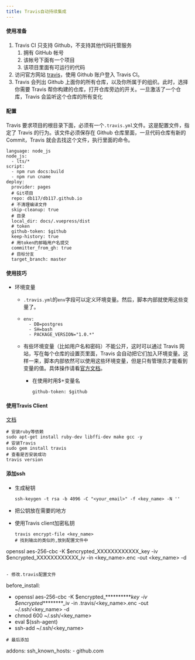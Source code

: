 ```yaml
---
title: Travis自动持续集成
---
```


#### 使用准备

1. Travis CI 只支持 Github，不支持其他代码托管服务
   1. 拥有 GitHub 帐号
   2. 该帐号下面有一个项目
   3. 该项目里面有可运行的代码
2. 访问官方网站 [travis](https://travis-ci.org/)，使用 Github 账户登入 Travis CI。
3. Travis 会列出 Github 上面你的所有仓库，以及你所属于的组织。此时，选择你需要 Travis 帮你构建的仓库，打开仓库旁边的开关。一旦激活了一个仓库，Travis 会监听这个仓库的所有变化



#### 配置

Travis 要求项目的根目录下面，必须有一个`.travis.yml`文件。这是配置文件，指定了 Travis 的行为。该文件必须保存在 Github 仓库里面，一旦代码仓库有新的 Commit，Travis 就会去找这个文件，执行里面的命令。

```
language: node_js
node_js:
  - lts/*
script:
  - npm run docs:build
  - npm run cname
deploy:
  provider: pages
  # Git项目
  repo: db117/db117.github.io
  # 不清理编译文件
  skip-cleanup: true
  # 目录
  local_dir: docs/.vuepress/dist
  # token
  github-token: $github
  keep-history: true
  # 用token的邮箱用户名提交
  committer_from_gh: true
  # 目标分支
  target_branch: master
```

#### 使用技巧

- 环境变量

  - `.travis.yml`的`env`字段可以定义环境变量。然后，脚本内部就使用这些变量了。

  - ```
    env:
      - DB=postgres
      - SH=bash
      - PACKAGE_VERSION="1.0.*"
    ```

  - 有些环境变量（比如用户名和密码）不能公开，这时可以通过 Travis 网站，写在每个仓库的设置页里面，Travis 会自动把它们加入环境变量。这样一来，脚本内部依然可以使用这些环境变量，但是只有管理员才能看到变量的值。具体操作请看[官方文档](https://docs.travis-ci.com/user/environment-variables)。

    - 在使用时用$+变量名

      ```
      github-token: $github
      ```


#### 使用Travis Client

[文档](https://github.com/travis-ci/travis.rb)

```
# 安装ruby等依赖
sudo apt-get install ruby-dev libffi-dev make gcc -y
# 安装Travis
sudo gem install travis
# 查看是否安装成功
travis version
```



#### 添加ssh

- 生成秘钥

    ```
    ssh-keygen -t rsa -b 4096 -C "<your_email>" -f <key_name> -N ''
    ```

- 把公钥放在需要的地方

- 使用Travis client加密私钥

  ```
  travis encrypt-file <key_name>
  # 找到输出的类似的,放到配置文件中
openssl aes-256-cbc -K $encrypted_XXXXXXXXXXXX_key -iv $encrypted_XXXXXXXXXXXX_iv -in <key_name>.enc -out <key_name> -d
  
  ```
  
- 修改.travis配置文件

  ```
  before_install:
  - openssl aes-256-cbc -K $encrypted_**********_key -iv $encrypted_********_iv
    -in .travis/<key_name>.enc -out ~/.ssh/<key_name> -d
  - chmod 600 ~/.ssh/<key_name>
  - eval $(ssh-agent)
  - ssh-add ~/.ssh/<key_name>
  
  ```
# 最后添加
  ```
  addons:
    ssh_known_hosts:
    - github.com  
  ```